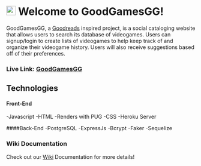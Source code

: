# <img src="public/favicon.ico" width="25" height="25"> Welcome to GoodGamesGG!

GoodGamesGG, a [Goodreads](https://www.goodreads.com/) inspired project, is a social cataloging website that allows users to search its database of videogames. Users can signup/login to create lists of videogames to help keep track of and organize their videogame history. Users will also receive suggestions based off of their preferences.

### **Live Link: [GoodGamesGG](https://goodgamesgg.herokuapp.com/)**

## Technologies 
#### Front-End
-Javascript
-HTML
-Renders with PUG
-CSS
-Heroku Server

####Back-End
-PostgreSQL
-ExpressJs
-Bcrypt
-Faker
-Sequelize

### Wiki Documentation
Check out our [Wiki](https://github.com/jiezheng2020/GoodGamesGG/wiki) Documentation for more details!
